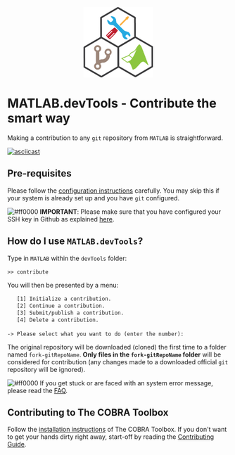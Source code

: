 <p align="center">
  <img src="assets/devTools_logo.png" height="160px"/>
</p>

# MATLAB.devTools - Contribute the smart way

Making a contribution to any `git` repository from `MATLAB` is straightforward.

[![asciicast](https://asciinema.org/a/e4n0qtwmip3xfsyod97e7i16l.png)](https://asciinema.org/a/e4n0qtwmip3xfsyod97e7i16l)

## Pre-requisites

Please follow the [configuration instructions](PREREQUISITES.md) carefully. You may skip this if your system is already set up and you have `git` configured.

![#ff0000](https://placehold.it/15/ff0000/000000?text=+) **IMPORTANT**: Please make sure that you have configured your SSH key in Github as explained [here](https://github.com/laurentheirendt/devTools/blob/master/PREREQUISITES.md).

## How do I use `MATLAB.devTools`?

Type in `MATLAB` within the `devTools` folder:
```
>> contribute
```

You will then be presented by a menu:
```
   [1] Initialize a contribution.
   [2] Continue a contribution.
   [3] Submit/publish a contribution.
   [4] Delete a contribution.

-> Please select what you want to do (enter the number):
```

The original repository will be downloaded (cloned) the first time to a folder named `fork-gitRepoName`. **Only files in the `fork-gitRepoName` folder** will be considered for contribution (any changes made to a downloaded official `git` repository will be ignored).

![#ff0000](https://placehold.it/15/ff0000/000000?text=+) If you get stuck or are faced with an system error message, please read the [FAQ](FAQ.md).

## Contributing to The COBRA Toolbox

Follow the [installation instructions](https://github.com/opencobra/cobratoolbox/blob/master/README.md) of The COBRA Toolbox. If you don't want to get your hands dirty right away, start-off by reading the [Contributing Guide](https://github.com/opencobra/cobratoolbox/blob/master/.github/CONTRIBUTING.md).
